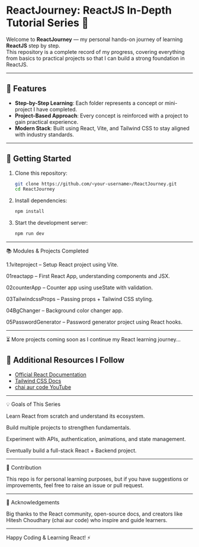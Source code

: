 # ReactJourney: ReactJS In-Depth Tutorial Series 🚀

Welcome to **ReactJourney** — my personal hands-on journey of learning **ReactJS** step by step.  
This repository is a complete record of my progress, covering everything from basics to practical projects so that I can build a strong foundation in ReactJS.

---

## 🌟 Features

- **Step-by-Step Learning**: Each folder represents a concept or mini-project I have completed.
- **Project-Based Approach**: Every concept is reinforced with a project to gain practical experience.
- **Modern Stack**: Built using React, Vite, and Tailwind CSS to stay aligned with industry standards.

---

## 🚀 Getting Started

1. Clone this repository:
   ```bash
   git clone https://github.com/<your-username>/ReactJourney.git
   cd ReactJourney
2. Install dependencies:
   ```bash
   npm install
3. Start the development server:
   ```bash
   npm run dev
---
   
📚 Modules & Projects Completed

1.1viteproject – Setup React project using Vite.

01reactapp – First React App, understanding components and JSX.

02counterApp – Counter app using useState with validation.

03TailwindcssProps – Passing props + Tailwind CSS styling.

04BgChanger – Background color changer app.

05PasswordGenerator – Password generator project using React hooks.

---

⏳ More projects coming soon as I continue my React learning journey...


## 📖 Additional Resources I Follow

- [Official React Documentation](https://react.dev/)  
- [Tailwind CSS Docs](https://tailwindcss.com/docs/installation/using-vite)  
- [chai aur code YouTube](https://www.youtube.com/watch?v=vz1RlUyrc3w&list=PLu71SKxNbfoDqgPchmvIsL4hTnJIrtige)

---


💡 Goals of This Series

Learn React from scratch and understand its ecosystem.

Build multiple projects to strengthen fundamentals.

Experiment with APIs, authentication, animations, and state management.

Eventually build a full-stack React + Backend project.

---

💼 Contribution

This repo is for personal learning purposes, but if you have suggestions or improvements, feel free to raise an issue or pull request.

---

🙏 Acknowledgements

Big thanks to the React community, open-source docs, and creators like Hitesh Choudhary (chai aur code) who inspire and guide learners.

---

Happy Coding & Learning React! ⚡

